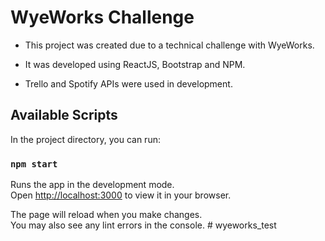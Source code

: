# WyeWorks Challenge

- This project was created due to a technical challenge with WyeWorks.

- It was developed using ReactJS, Bootstrap and NPM.

- Trello and Spotify APIs were used in development.

## Available Scripts

In the project directory, you can run:

### `npm start`

Runs the app in the development mode.\
Open [http://localhost:3000](http://localhost:3000) to view it in your browser.

The page will reload when you make changes.\
You may also see any lint errors in the console.
#   w y e w o r k s _ t e s t  
 